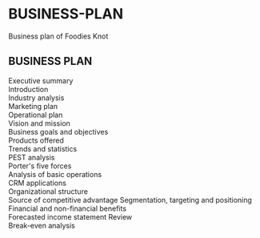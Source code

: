 # BUSINESS-PLAN
Business plan of Foodies Knot 

## BUSINESS PLAN	
Executive summary	
Introduction	
Industry analysis	
Marketing plan	
Operational plan	
Vision and mission	
Business goals and objectives	
Products offered	
Trends and statistics	
PEST analysis	
Porter's five forces	
Analysis of basic operations	
CRM applications	
Organizational structure	
Source of competitive advantage	
Segmentation, targeting and positioning	
Financial and non-financial benefits	
Forecasted income statement Review	
Break-even analysis	
